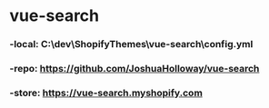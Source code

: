 # vue-search

### -local:   C:\dev\ShopifyThemes\vue-search\config.yml
### -repo:    https://github.com/JoshuaHolloway/vue-search
### -store:   https://vue-search.myshopify.com